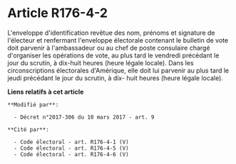 # Article R176-4-2

L'enveloppe d'identification revêtue des nom, prénoms et signature de l'électeur et renfermant l'enveloppe électorale
contenant le bulletin de vote doit parvenir à l'ambassadeur ou au chef de poste consulaire chargé d'organiser les opérations
de vote, au plus tard le vendredi précédant le jour du scrutin, à dix-huit heures (heure légale locale). Dans les
circonscriptions électorales d'Amérique, elle doit lui parvenir au plus tard le jeudi précédant le jour du scrutin, à dix-
huit heures (heure légale locale).

**Liens relatifs à cet article**

	**Modifié par**:

	  - Décret n°2017-306 du 10 mars 2017 - art. 9

	**Cité par**:

	  - Code électoral - art. R176-4-1 (V)
	  - Code électoral - art. R176-4-5 (V)
	  - Code électoral - art. R176-4-6 (V)
